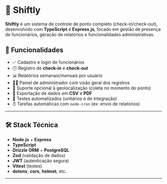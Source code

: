 # 🚀 Shiftly

**Shiftly** é um sistema de controle de ponto completo (check-in/check-out), desenvolvido com **TypeScript** e **Express.js**, focado em gestão de presença de funcionários, geração de relatórios e funcionalidades administrativas.

## 🧩 Funcionalidades

- ✅ Cadastro e login de funcionários
- 🕒 Registro de **check-in** e **check-out**
- 📊 Relatórios semanais/mensais por usuário
- 🧑‍💼 Painel de administrador com visão geral dos registros
- 📍 Suporte opcional à geolocalização (coleta no momento do ponto)
- 📁 Exportação de dados em **CSV** e **PDF**
- 🧪 Testes automatizados (unitários e de integração)
- ⏰ Tarefas automáticas com `node-cron` (ex: envio de relatórios)

---

## 🛠️ Stack Técnica

- **Node.js** + **Express**
- **TypeScript**
- **Drizzle ORM** + **PostgreSQL**
- **Zod** (validação de dados)
- **JWT** (autenticação segura)
- **Vitest** (testes)
- **dotenv**, **cors**, **helmet**, etc.

---
